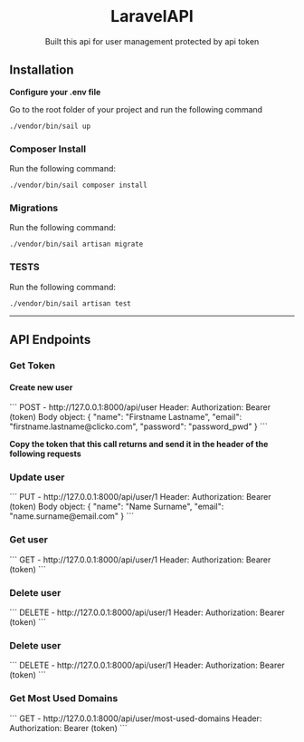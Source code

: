 <div id="top"></div>
<br />

<!-- PROJECT INTRO -->
<div align="center">
<h1 align="center">LaravelAPI</h1>
Built this api for user management protected by api token
</div>

<h2 id="installation">Installation</h2>

<strong>Configure your .env file</strong> <br>

Go to the root folder of your project and run the following command<br>

```
./vendor/bin/sail up
```

<h3 id="composerInstall">Composer Install</h3>

Run the following command:

```
./vendor/bin/sail composer install
```

<h3 id="migrations">Migrations</h3>

Run the following command:
```
./vendor/bin/sail artisan migrate
```

<h3 id="tests">TESTS</h3>

Run the following command:

```
./vendor/bin/sail artisan test
```
----------------------------------------
<h2>API Endpoints</h2>

<h3>Get Token</h3>

<h4>Create new user</h4>
```
POST - http://127.0.0.1:8000/api/user
Header: Authorization: Bearer (token)
Body object:
{
"name": "Firstname Lastname",
"email": "firstname.lastname@clicko.com",
"password": "password_pwd"
}
```

<strong>Copy the token that this call returns and send it in the header of the following requests</strong>

<h3>Update user</h3>
```
PUT - http://127.0.0.1:8000/api/user/1
Header: Authorization: Bearer (token)
Body object:
{
"name": "Name Surname",
"email": "name.surname@email.com"
}
```

<h3>Get user</h3>
```
GET - http://127.0.0.1:8000/api/user/1
Header: Authorization: Bearer (token)
```

<h3>Delete user</h3>
```
DELETE - http://127.0.0.1:8000/api/user/1
Header: Authorization: Bearer (token)
```

<h3>Delete user</h3>
```
DELETE - http://127.0.0.1:8000/api/user/1
Header: Authorization: Bearer (token)
```

<h3>Get Most Used Domains</h3>
```
GET - http://127.0.0.1:8000/api/user/most-used-domains
Header: Authorization: Bearer (token)
```

